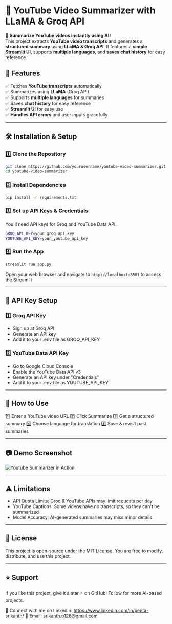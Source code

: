 # 🎥 YouTube Video Summarizer with LLaMA & Groq API

🚀 **Summarize YouTube videos instantly using AI!**  
This project extracts **YouTube video transcripts** and generates a **structured summary** using **LLaMA & Groq API**. It features a **simple Streamlit UI**, supports **multiple languages**, and **saves chat history** for easy reference.

## 📌 Features
✅ Fetches **YouTube transcripts** automatically  
✅ Summarizes using **LLaMA** (Groq API)  
✅ Supports **multiple languages** for summaries  
✅ Saves **chat history** for easy reference  
✅ **Streamlit UI** for easy use  
✅ **Handles API errors** and user inputs gracefully  

---

## 🛠 Installation & Setup

### **1️⃣ Clone the Repository**
```bash
git clone https://github.com/yourusername/youtube-video-summarizer.git
cd youtube-video-summarizer
```

### **2️⃣ Install Dependencies**
```bash
pip install -r requirements.txt
```
### **3️⃣ Set up API Keys & Credentials**
You'll need API keys for Groq and YouTube Data API.
```bash
GROQ_API_KEY=your_groq_api_key
YOUTUBE_API_KEY=your_youtube_api_key
```
### **4️⃣ Run the App**
```bash
streamlit run app.py
```
Open your web browser and navigate to `http://localhost:8501` to access the Streamlit


---
## 🔑 API Key Setup

### 1️⃣ Groq API Key
- Sign up at Groq API
- Generate an API key
- Add it to your .env file as GROQ_API_KEY

### 2️⃣ YouTube Data API Key
- Go to Google Cloud Console
- Enable the YouTube Data API v3
- Generate an API key under "Credentials"
- Add it to your .env file as YOUTUBE_API_KEY

---
## 🚀 How to Use

1️⃣ Enter a YouTube video URL
2️⃣ Click Summarize
3️⃣ Get a structured summary
4️⃣ Choose language for translation
5️⃣ Save & revisit past summaries

---
## 📷 Demo Screenshot
![Youtube Summarizer in Action](Network_server.png)  


---
## ⚠️ Limitations
- API Quota Limits: Groq & YouTube APIs may limit requests per day
- YouTube Captions: Some videos have no transcripts, so they can't be summarized
- Model Accuracy: AI-generated summaries may miss minor details

---
## 📜 License
This project is open-source under the MIT License.
You are free to modify, distribute, and use this project.

---
## ⭐ Support
If you like this project, give it a star ⭐ on GitHub!
Follow for more AI-based projects.

🔗 Connect with me on LinkedIn: https://www.linkedin.com/in/penta-srikanth/
📩 Email: srikanth.p126@gmail.com